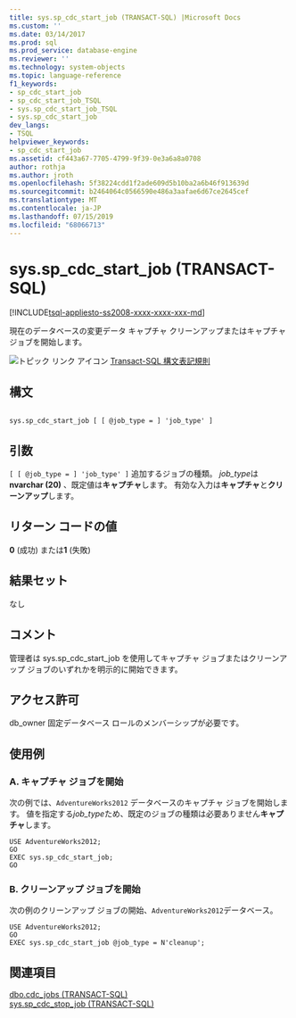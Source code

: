 ```yaml
---
title: sys.sp_cdc_start_job (TRANSACT-SQL) |Microsoft Docs
ms.custom: ''
ms.date: 03/14/2017
ms.prod: sql
ms.prod_service: database-engine
ms.reviewer: ''
ms.technology: system-objects
ms.topic: language-reference
f1_keywords:
- sp_cdc_start_job
- sp_cdc_start_job_TSQL
- sys.sp_cdc_start_job_TSQL
- sys.sp_cdc_start_job
dev_langs:
- TSQL
helpviewer_keywords:
- sp_cdc_start_job
ms.assetid: cf443a67-7705-4799-9f39-0e3a6a8a0708
author: rothja
ms.author: jroth
ms.openlocfilehash: 5f38224cdd1f2ade609d5b10ba2a6b46f913639d
ms.sourcegitcommit: b2464064c0566590e486a3aafae6d67ce2645cef
ms.translationtype: MT
ms.contentlocale: ja-JP
ms.lasthandoff: 07/15/2019
ms.locfileid: "68066713"
---
```

# <a name="sysspcdcstartjob-transact-sql"></a>sys.sp_cdc_start_job (TRANSACT-SQL)
[!INCLUDE[tsql-appliesto-ss2008-xxxx-xxxx-xxx-md](../../includes/tsql-appliesto-ss2008-xxxx-xxxx-xxx-md.md)]

  現在のデータベースの変更データ キャプチャ クリーンアップまたはキャプチャ ジョブを開始します。  
  
 ![トピック リンク アイコン](../../database-engine/configure-windows/media/topic-link.gif "トピック リンク アイコン") [Transact-SQL 構文表記規則](../../t-sql/language-elements/transact-sql-syntax-conventions-transact-sql.md)  
  
## <a name="syntax"></a>構文  
  
```  
  
sys.sp_cdc_start_job [ [ @job_type = ] 'job_type' ]  
```  
  
## <a name="arguments"></a>引数  
`[ [ @job_type = ] 'job_type' ]` 追加するジョブの種類。 *job_type*は**nvarchar (20)** 、既定値は**キャプチャ**します。 有効な入力は**キャプチャ**と**クリーンアップ**します。  
  
## <a name="return-code-values"></a>リターン コードの値  
 **0** (成功) または**1** (失敗)  
  
## <a name="result-sets"></a>結果セット  
 なし  
  
## <a name="remarks"></a>コメント  
 管理者は sys.sp_cdc_start_job を使用してキャプチャ ジョブまたはクリーンアップ ジョブのいずれかを明示的に開始できます。  
  
## <a name="permissions"></a>アクセス許可  
 db_owner 固定データベース ロールのメンバーシップが必要です。  
  
## <a name="examples"></a>使用例  
  
### <a name="a-starting-a-capture-job"></a>A. キャプチャ ジョブを開始  
 次の例では、`AdventureWorks2012` データベースのキャプチャ ジョブを開始します。 値を指定する*job_type*ため、既定のジョブの種類は必要ありません**キャプチャ**します。  
  
```  
USE AdventureWorks2012;  
GO  
EXEC sys.sp_cdc_start_job;  
GO  
```  
  
### <a name="b-starting-a-cleanup-job"></a>B. クリーンアップ ジョブを開始  
 次の例のクリーンアップ ジョブの開始、`AdventureWorks2012`データベース。  
  
```  
USE AdventureWorks2012;  
GO  
EXEC sys.sp_cdc_start_job @job_type = N'cleanup';  
```  
  
## <a name="see-also"></a>関連項目  
 [dbo.cdc_jobs &#40;TRANSACT-SQL&#41;](../../relational-databases/system-tables/dbo-cdc-jobs-transact-sql.md)   
 [sys.sp_cdc_stop_job &#40;TRANSACT-SQL&#41;](../../relational-databases/system-stored-procedures/sys-sp-cdc-stop-job-transact-sql.md)  
  
  
